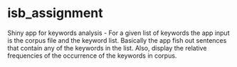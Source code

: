 # isb_assignment
Shiny app for keywords analysis - 
For a given list of keywords the app input is the corpus file and the keyword list. Basically the app fish out sentences that contain any of the keywords in the list.
Also, display the relative frequencies of the occurrence of the keywords in corpus.
